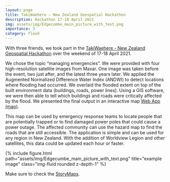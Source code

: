 ```yaml
---
layout: page
title: TakiWaehere – New Zealand Geospatial Hackathon
description: Hackathon 17-18 April 2021
img: assets/img/Edgecumbe_main_picture_with_text.png
importance: 3
category: flood
---
```


With three friends, we took part in the <a href='https://www.mbie.govt.nz/science-and-technology/science-and-innovation/international-opportunities/new-zealand-r-d/innovative-partnerships/takiwaehere-the-geospatial-hackathon/'>TakiWaehere - New Zealand Geospatial Hackathon</a> over the weekend of 17-18 April 2021.

We chose the topic “managing emergencies”. We were provided with four high-resolution satellite images from Maxar. One image was taken before the event, two just after, and the latest three years later. We applied the Augmented Normalized Difference Water Index (ANDWI) to detect locations where flooding had occurred. We overlaid the flooded extent on top of the built environment data (buildings, roads, power lines). Using a GIS software, we were then able to tell which buildings and roads were critically affected by the flood. We presented the final output in an interactive map <a href='http://bit.ly/MapAffectedInfrastructureEdgecumbeFlood2017'>Web App (map)</a>.

This map can be used by emergency response teams to locate people that are potentially trapped or to find damaged power poles that could cause a power outage. The affected community can use the hazard map to find the roads that are still accessible.
The application is simple and can be used for any region in New Zealand. With the addition of Worldview Legion and other satellites, this data could be updated each hour or faster.


<div class="row justify-content-sm-center">
    <div class="col-sm-8 mt-3 mt-md-0">
        {% include figure.html path="assets/img/Edgecumbe_main_picture_with_text.png" title="example image" class="img-fluid rounded z-depth-1" %}
    </div>
</div>
</div>

Make sure to check the <a href='http://bit.ly/StoryMapsEdgecumbeFlood2017'>StoryMaps</a>.
